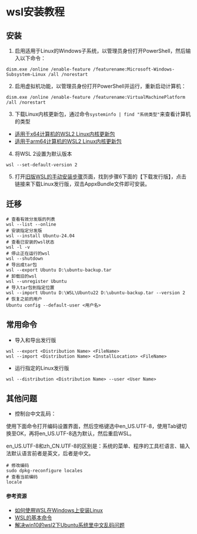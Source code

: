 # wsl安装教程

## 安装

1. 启用适用于Linux的Windows子系统，以管理员身份打开PowerShell，然后输入以下命令：

```
dism.exe /online /enable-feature /featurename:Microsoft-Windows-Subsystem-Linux /all /norestart
```

2. 启用虚拟机功能，以管理员身份打开PowerShell并运行，重新启动计算机：

```
dism.exe /online /enable-feature /featurename:VirtualMachinePlatform /all /norestart
```

3. 下载Linux内核更新包，通过命令`systeminfo | find "系统类型"`来查看计算机的类型

- [适用于x64计算机的WSL2 Linux内核更新包](https://wslstorestorage.blob.core.windows.net/wslblob/wsl_update_x64.msi)
- [适用于arm64计算机的WSL2 Linux内核更新包](https://wslstorestorage.blob.core.windows.net/wslblob/wsl_update_arm64.msi)

4. 将WSL 2设置为默认版本

```
wsl --set-default-version 2
```

5. 打开[旧版WSL的手动安装步骤](https://learn.microsoft.com/zh-cn/windows/wsl/install-manual)页面，找到步骤6下面的【下载发行版】，点击链接来下载Linux发行版，双击AppxBundle文件即可安装。

## 迁移

```
# 查看有效分发版的列表
wsl --list --online
# 安装指定分发版
wsl --install Ubuntu-24.04
# 查看已安装的wsl状态
wsl -l -v
# 停止正在运行的wsl
wsl --shutdown
# 导出成tar包
wsl --export Ubuntu D:\ubuntu-backup.tar
# 卸载旧的wsl
wsl --unregister Ubuntu
# 导入tar包到指定位置
wsl --import Ubuntu D:\WSL\Ubuntu22 D:\ubuntu-backup.tar --version 2
# 恢复之前的用户
Ubuntu config --default-user <用户名>
```

## 常用命令

- 导入和导出发行版

```
wsl --export <Distribution Name> <FileName>
wsl --import <Distribution Name> <InstallLocation> <FileName>
```

- 运行指定的Linux发行版

```
wsl --distribution <Distribution Name> --user <User Name>
```

## 其他问题

- 控制台中文乱码：

使用下面命令打开编码设置界面，然后空格键选中en_US.UTF-8，使用Tab键切换至OK，再将en_US.UTF-8选为默认，然后重启WSL。

en_US.UTF-8和zh_CN.UTF-8的区别是：系统的菜单、程序的工具栏语言、输入法默认语言前者是英文，后者是中文。

```
# 修改编码
sudo dpkg-reconfigure locales
# 查看当前编码
locale
```

#### 参考资源

- [如何使用WSL在Windows上安装Linux](https://learn.microsoft.com/zh-cn/windows/wsl/install)
- [WSL的基本命令](https://learn.microsoft.com/zh-cn/windows/wsl/basic-commands)
- [解决win10的wsl2下Ubuntu系统里中文乱码问题](https://blog.csdn.net/weixin_39246554/article/details/123487843)
